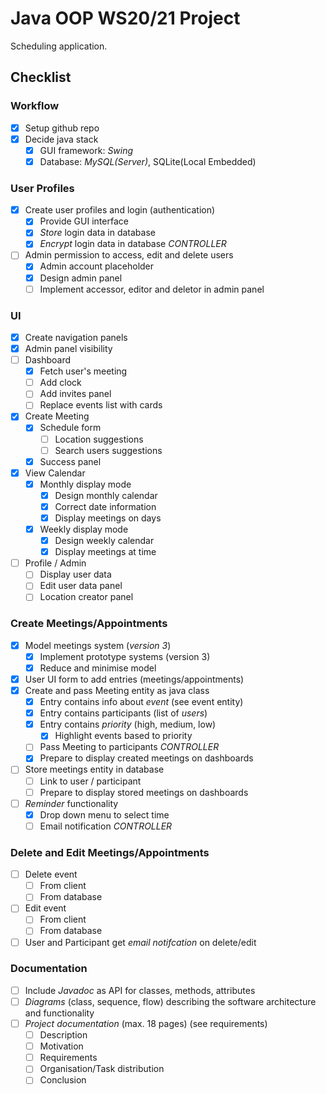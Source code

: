 # Java OOP WS20/21 Project
Scheduling application.

## Checklist
### Workflow
- [x] Setup github repo  
- [x] Decide java stack
  - [x] GUI framework: *Swing*
  - [x] Database: *MySQL(Server)*, SQLite(Local Embedded)

### User Profiles 
- [x] Create user profiles and login (authentication) 
  - [x] Provide GUI interface 
  - [x] *Store* login data in database   
  - [x] *Encrypt* login data in database *CONTROLLER*  
- [ ] Admin permission to access, edit and delete users  
  - [x] Admin account placeholder
  - [x] Design admin panel
  - [ ] Implement accessor, editor and deletor in admin panel

### UI
- [x] Create navigation panels
- [x] Admin panel visibility
- [ ] Dashboard
  - [x] Fetch user's meeting
  - [ ] Add clock
  - [ ] Add invites panel
  - [ ] Replace events list with cards
- [x] Create Meeting
  - [x] Schedule form
    - [ ] Location suggestions
    - [ ] Search users suggestions
  - [x] Success panel
- [x] View Calendar
  - [x] Monthly display mode
    - [x] Design monthly calendar
    - [x] Correct date information
    - [x] Display meetings on days
  - [x] Weekly display mode
    - [x] Design weekly calendar
    - [x] Display meetings at time
- [ ] Profile / Admin
  - [ ] Display user data
  - [ ] Edit user data panel
  - [ ] Location creator panel

### Create Meetings/Appointments
- [x] Model meetings system (*version 3*)
  - [x] Implement prototype systems (version 3)
  - [x] Reduce and minimise model
- [x] User UI form to add entries (meetings/appointments)
- [x] Create and pass Meeting entity as java class
  - [x] Entry contains info about *event* (see event entity)
  - [x] Entry contains participants (list of *users*)
  - [x] Entry contains *priority* (high, medium, low)
    - [x] Highlight events based to priority  
  - [ ] Pass Meeting to participants *CONTROLLER*
  - [x] Prepare to display created meetings on dashboards
- [ ] Store meetings entity in database
  - [ ] Link to user / participant
  - [ ] Prepare to display stored meetings on dashboards
- [ ] *Reminder* functionality
  - [x] Drop down menu to select time
  - [ ] Email notification *CONTROLLER*  

### Delete and Edit Meetings/Appointments
- [ ] Delete event
  - [ ] From client
  - [ ] From database
- [ ] Edit event
  - [ ] From client
  - [ ] From database
- [ ] User and Participant get *email notifcation* on delete/edit

### Documentation
- [ ] Include *Javadoc* as API for classes, methods, attributes
- [ ] *Diagrams* (class, sequence, flow) describing the software architecture and functionality
- [ ] *Project documentation* (max. 18 pages) (see requirements)
  - [ ] Description
  - [ ] Motivation
  - [ ] Requirements
  - [ ] Organisation/Task distribution
  - [ ] Conclusion
